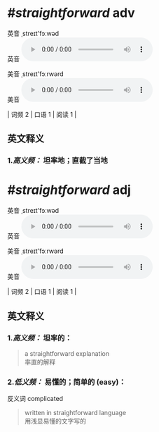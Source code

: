 # ***\#straightforward*** adv
英音 ˌstreɪt'fɔːwəd  
英音
<audio src="./media/straightforward-B.aac" controls="controls"></audio>

美音 ˌstreɪt'fɔːrwərd  
美音
<audio src="./media/straightforward.aac" controls="controls"></audio>



| 词频 2 | 口语 1 | 阅读 1 |  

英文释义
---
### 1.*高义频：* **坦率地；直截了当地**  


# ***\#straightforward*** adj
英音 ˌstreɪt'fɔːwəd  
英音
<audio src="./media/straightforward-B.aac" controls="controls"></audio>

美音 ˌstreɪt'fɔːrwərd  
美音
<audio src="./media/straightforward.aac" controls="controls"></audio>



| 词频 2 | 口语 1 | 阅读 1 |  

英文释义
---
### 1.*高义频：* **坦率的：**  

 > a straightforward explanation  
 > 率直的解释    

### 2.*低义频：* **易懂的；简单的 (easy)：**  
反义词 complicated 

 > written in straightforward language  
 > 用浅显易懂的文字写的    


